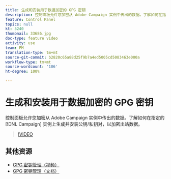 ```yaml
---
title: 生成和安装用于数据加密的 GPG 密钥
description: 控制面板允许您加密从 Adobe Campaign 实例中传出的数据。了解如何在指定的 Campaign 实例上生成并安装公钥/私钥对，以加密出站数据。
feature: Control Panel
topics: null
kt: 5240
thumbnail: 33686.jpg
doc-type: feature video
activity: use
team: PM
translation-type: tm+mt
source-git-commit: b2820c65a88d25f9b7a4ed5005cd5083463e000a
workflow-type: tm+mt
source-wordcount: '106'
ht-degree: 100%

---
```



# 生成和安装用于数据加密的 GPG 密钥

控制面板允许您加密从 Adobe Campaign 实例中传出的数据。了解如何在指定的 [!DNL Campaign] 实例上生成并安装公钥/私钥对，以加密出站数据。

>[!VIDEO](https://video.tv.adobe.com/v/36386?quality=12)

## 其他资源

* [GPG 密钥管理（视频）](./gpg-key-management-overview.md)
* [GPG 密钥管理（文档）](https://docs.adobe.com/content/help/zh-Hans/control-panel/using/instances-settings/gpg-keys-management.html)
